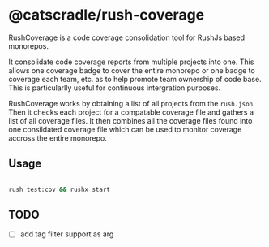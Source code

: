 # @catscradle/rush-coverage

RushCoverage is a code coverage consolidation tool for RushJs based monorepos.

It consolidate code coverage reports from multiple projects into one. This
allows one coverage badge to cover the entire monorepo or one badge to coverage
each team, etc. as to help promote team ownership of code base. This is
particularlly useful for continuous intergration purposes.

RushCoverage works by obtaining a list of all projects from the `rush.json`.
Then it checks each project for a compatable coverage file and gathers a list of
all coverage files. It then combines all the coverage files found into one
consildated coverage file which can be used to monitor coverage accross the
entire monorepo.

## Usage

```bash

rush test:cov && rushx start
```

## TODO

- [ ] add tag filter support as arg
